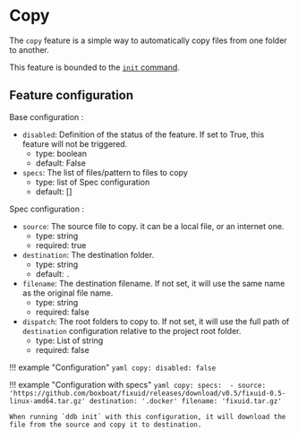 Copy
===

The `copy` feature is a simple way to automatically copy files from one folder to another. 

This feature is bounded to the [`init` command](../commands.md).

Feature configuration
---

Base configuration : 

- `disabled`: Definition of the status of the feature. If set to True, this feature will not be triggered.
    - type: boolean
    - default: False
- `specs`: The list of files/pattern to files to copy
    - type: list of Spec configuration
    - default: []

Spec configuration :

- `source`: The source file to copy. it can be a local file, or an internet one.
    - type: string
    - required: true
- `destination`: The destination folder.
    - type: string
    - default: `.`
- `filename`: The destination filename. If not set, it will use the same name as the original file name.
    - type: string
    - required: false
- `dispatch`: The root folders to copy to. If not set, it will use the full path of `destination` configuration relative
            to the project root folder.
    - type: List of string
    - required: false
    
!!! example "Configuration"
    ```yaml
    copy:
      disabled: false
    ```
    
!!! example "Configuration with specs"
    ```yaml
    copy:
      specs: 
        - source: 'https://github.com/boxboat/fixuid/releases/download/v0.5/fixuid-0.5-linux-amd64.tar.gz'
          destination: '.docker'
          filename: 'fixuid.tar.gz'
    ```

    When running `ddb init` with this configuration, it will download the file from the source and copy it to destination.
    
